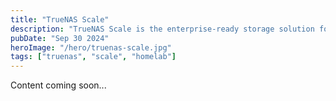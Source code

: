 ```yaml
---
title: "TrueNAS Scale"
description: "TrueNAS Scale is the enterprise-ready storage solution for your homelab, offering a scalable and reliable storage platform for your growing data needs."
pubDate: "Sep 30 2024"
heroImage: "/hero/truenas-scale.jpg"
tags: ["truenas", "scale", "homelab"]
---
```


Content coming soon...
